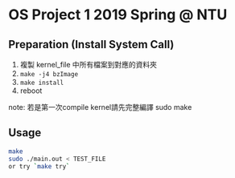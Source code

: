 # OS Project 1 2019 Spring @ NTU

## Preparation (Install System Call)

1. 複製 kernel_file 中所有檔案到對應的資料夾
2. `make -j4 bzImage`
3. `make install`
4. reboot

note: 若是第一次compile kernel請先完整編譯 sudo make

## Usage

```sh
make
sudo ./main.out < TEST_FILE
or try `make try`
```

